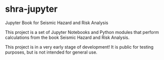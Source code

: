 # shra-jupyter
Jupyter Book for Seismic Hazard and Risk Analysis

This project is a set of Jupyter Notebooks and Python modules that perform calculations from the book Seismic Hazard and Risk Analysis.

This project is in a very early stage of development! It is public for testing purposes, but is not intended for general use.
